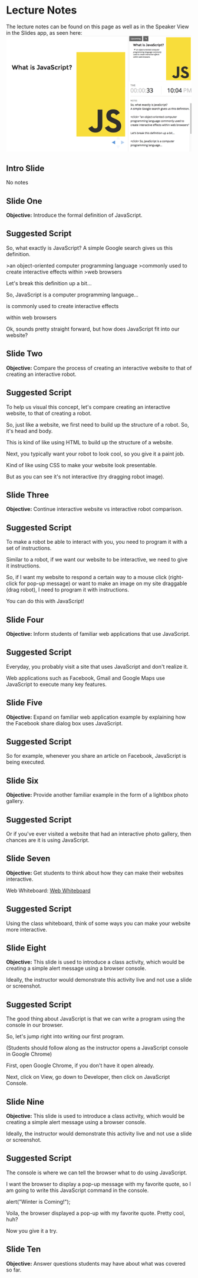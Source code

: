# Lecture Notes
The lecture notes can be found on this page as well as in the Speaker View in the Slides app, as seen here:
![Speaker View](/images/speaker_view.png "Slides Speaker View")


## Intro Slide
No notes

## Slide One
**Objective:** Introduce the formal definition of JavaScript.

Suggested Script
---
So, what exactly is JavaScript?
A simple Google search gives us this definition.

<click>
>an object-oriented computer programming language
>commonly used to create interactive effects within
>web browsers

Let's break this definition up a bit...

<click> So, JavaScript is a computer programming language...

<click> is commonly used to create interactive effects

<click> within web browsers

Ok, sounds pretty straight forward, but how does JavaScript fit into our website?

## Slide Two
**Objective:** Compare the process of creating an interactive website to that of creating an interactive robot.

Suggested Script
---
To help us visual this concept, let's compare creating an interactive website, to that of creating a robot.

<click> So, just like a website, we first need to build up the structure of a robot. So, it's head and body.

<click> This is kind of like using HTML to build up the structure of a website.

<click> Next, you typically want your robot to look cool, so you give it a paint job.

<click> Kind of like using CSS to make your website look presentable.

But as you can see it's not interactive (try dragging robot image).

<click>

## Slide Three
**Objective:** Continue interactive website vs interactive robot comparison.

Suggested Script
---
To make a robot be able to interact with you, you need to program it with a set of instructions.

Similar to a robot, if we want our website to be interactive, we need to give it instructions.

So, if I want my website to respond a certain way to a mouse click (right-click for pop-up message) or want to make an image on my site draggable (drag robot), I need to program it with instructions.

You can do this with JavaScript!

## Slide Four
**Objective:** Inform students of familiar web applications that use JavaScript.

Suggested Script
---
Everyday, you probably visit a site that uses JavaScript and don't realize it.

<click> Web applications such as
<click> Facebook,
<click> Gmail and
<click> Google Maps use JavaScript to execute many key features.

## Slide Five
**Objective:** Expand on familiar web application example by explaining how the Facebook share dialog box uses JavaScript.

Suggested Script
---
So for example, whenever you
<click> share an
<click> article on Facebook, JavaScript is being executed.

## Slide Six
**Objective:** Provide another familiar example in the form of a lightbox photo gallery.

Suggested Script
---
Or if you've ever visited a website that had an
<click> interactive photo gallery, then chances are it is using JavaScript.

## Slide Seven
**Objective:** Get students to think about how they can make their websites interactive.

Web Whiteboard: [Web Whiteboard](https://awwapp.com/b/u3vvpzrrn/)

Suggested Script
---
Using the class whiteboard, think of some ways you can make your website more interactive.

## Slide Eight
**Objective:** This slide is used to introduce a class activity, which would be creating a simple alert message using a browser console.

Ideally, the instructor would demonstrate this activity live and not use a slide or screenshot.

Suggested Script
---
The good thing about JavaScript is that we can write a program using the console in our browser.

So, let's jump right into writing our first program.

(Students should follow along as the instructor opens a JavaScript console in Google Chrome)

<click> First, open Google Chrome, if you don't have it open already.

Next, click on View, go down to Developer, then click on JavaScript Console.

## Slide Nine
**Objective:** This slide is used to introduce a class activity, which would be creating a simple alert message using a browser console.

Ideally, the instructor would demonstrate this activity live and not use a slide or screenshot.

Suggested Script
---
The console is where we can tell the browser what to do using JavaScript.

I want the browser to display a pop-up message with my favorite quote, so I am going to write this JavaScript command in the console.

alert("Winter is Coming!");

Voila, the browser displayed a pop-up with my favorite quote. Pretty cool, huh?

Now you give it a try.

## Slide Ten
**Objective:** Answer questions students may have about what was covered so far.
